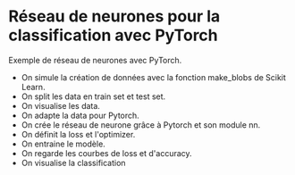 # Réseau de neurones pour la classification avec PyTorch

Exemple de réseau de neurones avec PyTorch.

- On simule la création de données avec la fonction make_blobs de Scikit Learn.
- On split les data en train set et test set.
- On visualise les data.
- On adapte la data pour Pytorch.
- On crée le réseau de neurone grâce à Pytorch et son module nn.
- On définit la loss et l'optimizer.
- On entraine le modèle.
- On regarde les courbes de loss et d'accuracy.
- On visualise la classification
